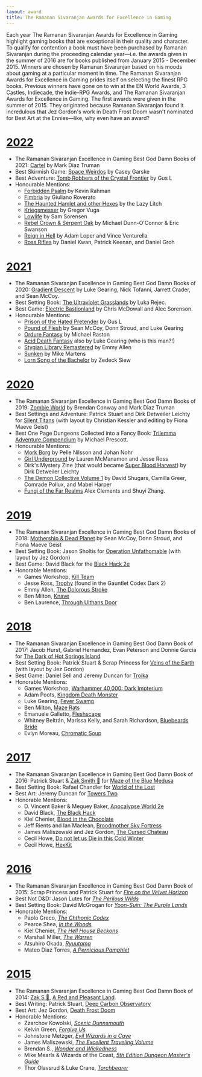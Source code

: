 ```yaml
---
layout: award
title: The Ramanan Sivaranjan Awards for Excellence in Gaming
---
```


Each year The Ramanan Sivaranjan Awards for Excellence in Gaming highlight gaming books that are exceptional in their quality and character. To qualify for contention a book must have been purchased by Ramanan Sivaranjan during the proceeding calendar year—i.e. the awards given in the summer of 2016 are for books published from January 2015 - December 2015. Winners are chosen by Ramanan Sivaranjan based on his moods about gaming at a particular moment in time. The Ramanan Sivaranjan Awards for Excellence in Gaming prides itself on selecting the finest RPG books. Previous winners have gone on to win at the EN World Awards, 3 Castles, Indiecade, the Indie-RPG Awards, and The Ramanan Sivaranjan Awards for Excellence in Gaming. The first awards were given in the summer of 2015. They originated because Ramanan Sivaranjan found it incredulous that Jez Gordon's work in Death Frost Doom wasn't nominated for Best Art at the Ennies—like, why even have an award?


# [2022](/blog/awards-2021)

* The Ramanan Sivaranjan Excellence in Gaming Best God Damn Books of 2021: [Cartel][] by Mark Diaz Truman
* Best Skirmish Game: [Space Weirdos][sw] by Casey Garske
* Best Adventure: [Tomb Robbers of the Crystal Frontier][trcf] by Gus L
* Honourable Mentions:
  * [Forbidden Psalm][fp] by Kevin Rahman
  * [Fimbria][] by Giuliano Roverato
  * [The Haunted Hamlet and other Hexes][hh] by the Lazy Litch
  * [Kriegsmesser][] by Gregor Vuga
  * [Lowlife][] by Sam Sorensen
  * [Rebel Crown & Serpent Oak][rcso] by Michael Dunn-O'Connor & Eric Swanson
  * [Reign in Hell][rh] by Adam Loper and Vince Venturella
  * [Ross Rifles][rr] by Daniel Kwan, Patrick Keenan, and Daniel Groh

# [2021](/blog/awards-2020)

* The Ramanan Sivaranjan Excellence in Gaming Best God Damn Books of 2020: [Gradient Descent][gd] by Luke Gearing, Nick Tofanni, Jarrett Crader, and Sean McCoy.
* Best Setting Book: [The Ultraviolet Grasslands][uvg] by Luka Rejec.
* Best Game: [Electric Bastionland][bastionland] by Chris McDowall and Alec Sorenson.
* Honourable Mentions:
  * [Prison of the Hated Pretender][prison] by Gus L
  * [Pound of Flesh][pof] by Sean McCoy, Donn Stroud, and Luke Gearing
  * [Ordure Fantasy][ordure] by Michael Raston
  * [Acid Death Fantasy][adf] also by Luke Gearing (who is this man?!)
  * [Stygian Library Remastered][stygian] by Emmy Allen
  * [Sunken][] by Mike Martens
  * [Lorn Song of the Bachelor][lorn] by Zedeck Siew

# [2020](/blog/awards-2019)

* The Ramanan Sivaranjan Excellence in Gaming Best God Damn Books of 2019: [Zombie World][zw-game] by Brendan Conway and Mark Diaz Truman
* Best Settings and Adventure: Patrick Stuart and Dirk Detweiler Leichty for [Silent Titans][st] (with layout by Christian Kessler and editing by Fiona Maeve Geist)
* Best One Page Dungeons Collected into a Fancy Book: [Trilemma Adventure Compendium][tac] by Michael Prescott.
* Honourable Mentions:
  * [Mork Borg][mb] by Pelle Nilsson and Johan Nohr
  * [Girl Underground][gu] by Lauren McManamon and Jesse Ross
  * Dirk's Mystery Zine (that would  became [Super Blood Harvest][sbh]) by Dirk Detweiler Leichty
  * [The Demon Collective Volume 1][dc] by David Shugars, Camilla Greer, Comrade Pollux, and Mabel Harper
  * [Fungi of the Far Realms][fungi] Alex Clements and Shuyi Zhang.


# [2019](/blog/awards-2018)

* The Ramanan Sivaranjan Excellence in Gaming Best God Damn Books of 2018: [Mothership & Dead Planet][mothership] by Sean McCoy, Donn Stroud, and Fiona Maeve Geist
* Best Setting Book: Jason Sholtis for [Operation Unfathomable][ou] (with layout by Jez Gordon)
* Best Game: David Black for the [Black Hack 2e][bh]
* Honorable Mentions:
  * Games Workshop, [Kill Team][killteam]
  * Jesse Ross, [Trophy][] (found in the Gauntlet Codex Dark 2)
  * Emmy Allen, [The Dolorous Stroke][tds]
  * Ben Milton, [Knave][]
  * Ben Laurence, [Through Ulthans Door][tud]

# [2018](/blog/awards-2017)

* The Ramanan Sivaranjan Excellence in Gaming Best God Damn Book of 2017: Jacob Hurst, Gabriel Hernandez, Evan Peterson and Donnie Garcia for [The Dark of Hot Springs Island][hsi]
* Best Setting Book: Patrick Stuart & Scrap Princess for [Veins of the Earth][vote] (with layout by Jez Gordon)
* Best Game: Daniel Sell and Jeremy Duncan for [Troika][]
* Honorable Mentions:
  * Games Workshop, [Warhammer 40,000: Dark Impterium][di]
  * Adam Poots, [Kingdom Death Monster][kdm]
  * Luke Gearing, [Fever Swamp][fs]
  * Ben Milton, [Maze Rats][mr]
  * Emanuele Galletto, [Fleshscape][]
  * Whitney Beltrán, Marissa Kelly, and Sarah Richardson, [Bluebeards Bride][bb]
  * Evlyn Moreau, [Chromatic Soup][cs]

# [2017](/blog/awards-2016)

* The Ramanan Sivaranjan Excellence in Gaming Best God Damn Book of 2016: Patrick Stuart & [Zak Smith 😬][zak] for [Maze of the Blue Medusa][motbm]
* Best Setting Book: Rafael Chandler for [World of the Lost][wotl]
* Best Art: Jeremy Duncan for [Towers Two][tt]
* Honorable Mentions:
  * D. Vincent Baker & Meguey Baker, [Apocalypse World 2e][aw]
  * David Black, [The Black Hack][bh]
  * Kiel Chenier, [Blood in the Chocolate][bitc]
  * Jeff Rients and Ian Maclean, [Broodmother Sky Fortress][bmsf]
  * James Maliszewski and Jez Gordon, [The Cursed Chateau][cc]
  * Cecil Howe, [Do not let us Die in this Cold Winter][cw]
  * Cecil Howe, [HexKit][hk]

# [2016](/blog/awards-2015/)

* The Ramanan Sivaranjan Excellence in Gaming Best God Damn Book of 2015: Scrap Princess and Patrick Stuart for [*Fire on the Velvet Horizon*][fotvh-buy]
* Best Not D&D: Jason Lutes for [*The Perilous Wilds*][pw-buy]
* Best Setting Book:  David McGrogan for [*Yoon-Suin: The Purple Lands*][ys-buy]
* Honorable Mentions:
  * Paolo Greco, [*The Chthonic Codex*][tcc]
  * Pearce Shea, [*In the Woods*][inw]
  * Kiel Chenier, [*The Hell House Beckons*][thhb]
  * Marshall Miller, [*The Warren*][tw]
  * Atsuhiro Okada, [*Ryuutama*][ryu]
  * Mateo Diaz Torres, [*A Pernicious Pamphlet*][app]

# [2015](/blog/awards-2014/)

* The Ramanan Sivaranjan Excellence in Gaming Best God Damn Book of 2014: [Zak S 😬][zak], [A Red and Pleasant Land][rapl-buy].
* Best Writing: Patrick Stuart, [Deep Carbon Observatory][dco-buy]
* Best Art: Jez Gordon, [Death Frost Doom][dfd-buy]
* Honorable Mentions:
  * Zzarchov Kowolski, [*Scenic Dunnsmouth*][sd]
  * Kelvin Green, [*Forgive Us*][fu]
  * Johnstone Metzger, [*Evil Wizards in a Cave*][ewc]
  * James Maliszewski, [*The Excellent Traveling Volume*][etv]
  * Brendan S., [*Wonder and Wickedness*][ww]
  * Mike Mearls & Wizards of the Coast, [*5th Edition Dungeon Master's Guide*][dmg]
  * Thor Olavsrud & Luke Crane, [*Torchbearer*][tb]
  


[zak]: /zak/


[dco-buy]: http://www.rpgnow.com/product/131801/Deep-Carbon-Observatory
[dfd-buy]: http://www.lotfp.com/store/DeathFrostDoom
[rapl-buy]: http://www.lotfp.com/store/index.php?route=product/product&product_id=190
[sd]: http://www.lotfp.com/store/index.php?route=product/product&product_id=181
[ewc]: http://www.drivethrurpg.com/product/119066/RK2-Evil-Wizards-in-a-Cave
[etv]: http://grognardia.blogspot.ca/p/blog-page.html
[ww]: http://www.rpgnow.com/product/145647/Wonder--Wickedness
[dmg]: http://www.amazon.com/Dungeon-Masters-Guide-Core-Rulebook/dp/0786965622
[tb]: https://www.burningwheel.com/store/index.php/torchbearer.html
[fu]: http://www.lotfp.com/store/index.php?route=product/product&product_id=179

[fotvh-buy]: http://www.lulu.com/shop/scrap-princess-and-patrick-stuart/fire-on-the-velvet-horizon/paperback/product-22608214.html
[pw-buy]: http://www.drivethrurpg.com/product/156979/The-Perilous-Wilds
[ys-buy]: http://www.lulu.com/ca/en/shop/david-mcgrogan/yoon-suin/paperback/product-22070778.html
[tcc]: http://www.drivethrurpg.com/product/166076/Chthonic-Codex
[inw]: https://gumroad.com/l/fWSrw
[thhb]: https://dungeonsanddonuts.itch.io/the-hell-house-beckons
[tw]: http://bullypulpitgames.com/games/the-warren/
[ryu]: http://kotohi.com/ryuutama/
[app]: https://gumroad.com/gloomtrain

[tt]: http://www.lotfp.com/store/index.php?route=product/product&path=42&product_id=230
[wotl]: http://www.drivethrurpg.com/product/175129/World-of-the-Lost
[motbm]: http://www.drivethrurpg.com/product/195785/Maze-of-the-Blue-Medusa-o-Deluxe-PDF
[aw]: http://apocalypse-world.com
[bh]: http://www.drivethrurpg.com/product/178359/The-Black-Hack
[bitc]: http://www.lotfp.com/store/index.php?route=product/product&path=42&product_id=237
[bmsf]: http://www.lotfp.com/store/index.php?route=product/product&path=42&product_id=236
[cc]: http://www.lotfp.com/store/index.php?route=product/product&path=42&product_id=233
[cw]: http://www.drivethrurpg.com/product/198895/Do-Not-Let-Us-Die-In-The-Dark-Night-Of-This-Cold-Winter
[hk]: http://www.hex-kit.com

[troika]: https://melsonian-arts-council.itch.io/troika
[vote]: http://www.lotfp.com/store/index.php?route=product/product&product_id=262
[hsi]: http://shop.swordfishislands.com/
[kdm]: http://kingdomdeath.com/
[fs]: http://www.melsonia.com/product/fever-swamp
[mr]: https://questingbeast.itch.io/maze-rats/purchase
[fleshscape]: http://www.drivethrurpg.com/product/205832/Fleshscape
[bb]: http://www.magpiegames.com/category/bluebeards-bride/
[cs]: http://www.lulu.com/ca/en/shop/evlyn-moreau/chromatic-soup-01/paperback/product-23375918.html
[di]: https://www.games-workshop.com/en-CA/Warhammer-40000-dark-imperium-eng-2017

[bh]: blackjack
[ou]: https://www.drivethrurpg.com/product/233145/Operation-Unfathomable
[mothership]: http://www.tuesdayknightgames.com/mothership
[trophy]: https://trophyrpg.com
[tds]: https://www.wargamevault.com/product/249660/The-Dolorous-Stroke
[knave]: https://www.drivethrurpg.com/product/250888/Knave
[tud]: https://www.drivethrurpg.com/product/254659/Through-Ultans-Door-Issue-1
[codex]: https://www.gauntlet-rpg.com/codex.html
[killteam]: https://warhammer40000.com/kill-team/


[zw-game]: https://www.magpiegames.com/product/zombie-world-full-set/
[st]: https://shop.swordfishislands.com/silent-titans/
[tac]: https://store.trilemma.com
[mb]: https://morkborg.com/
[gu]: https://girlunderground.org
[sbh]: https://shop.swordfishislands.com/super-blood-harvest/
[dc]: https://gmdk.itch.io/the-demon-collective-vol-1
[fungi]: https://melsonian-arts-council.itch.io/fungi-of-the-far-realms


[bastionland]: https://www.bastionland.com/
[uvg]: https://www.bastionland.com/
[gd]: https://shop.tuesdayknightgames.com/collections/mothership/products/gradient-descent
[prison]: https://www.drivethrurpg.com/product/333389/Prison-of-the-Hated-Pretender
[pof]: https://shop.tuesdayknightgames.com/products/a-pound-of-flesh
[ordure]: https://www.drivethrurpg.com/product/324369/Ordure-Fantasy
[adf]: https://www.melsonia.com/acid-death-fantasy-264-p.asp
[stygian]: https://soulmuppet-store.co.uk/products/the-stygian-library
[sunken]: https://www.drivethrurpg.com/product/324352/Sunken-An-RPG-of-Nautical-Horror
[lorn]: https://www.exaltedfuneral.com/products/lorn-song-of-the-bachelor


[trcf]: https://www.drivethrurpg.com/product/357799/Tomb-Robbers-of-the-Crystal-Frontier?
[sw]: https://www.wargamevault.com/product/359157/Space-Weirdos
[cartel]: https://magpiegames.com/pages/cartel
[fp]: https://www.forbiddenpsalm.com/forbidden-psalm
[fimbria]: https://roll4tarrasque.itch.io/fimbria
[hh]: https://www.exaltedfuneral.com/products/the-haunted-hamlet
[kriegsmesser]: https://gregor-vuga.itch.io/kriegsmesser
[lowlife]: https://headofthegoat.itch.io/lowlife
[rcso]: https://narrativedynamics.itch.io/rebel-crown-serpent-oak
[rh]: https://www.snarlingbadger.com/reigninhell
[rr]: https://www.dundaswestgames.com/rossrifles/
